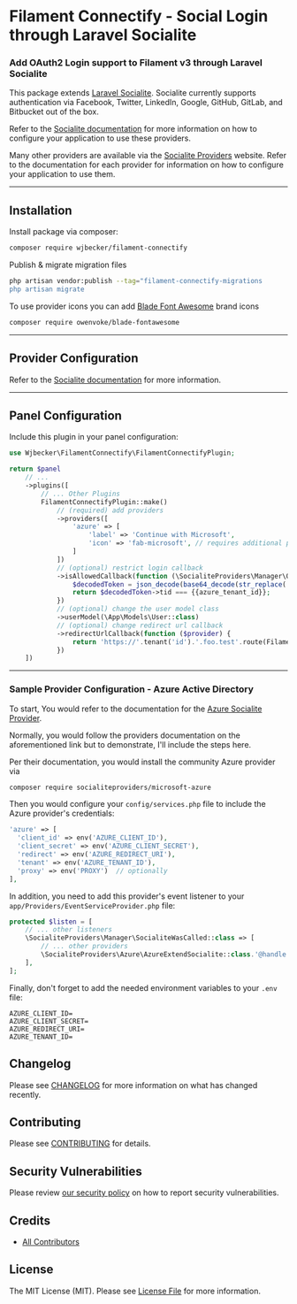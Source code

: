 # Filament Connectify - Social Login through Laravel Socialite

### Add OAuth2 Login support to Filament v3 through Laravel Socialite

This package extends [Laravel Socialite](https://laravel.com/docs/master/socialite). Socialite currently supports
authentication via Facebook, Twitter, LinkedIn, Google, GitHub, GitLab, and Bitbucket out of the box.

Refer to the [Socialite documentation](https://laravel.com/docs/master/socialite) for more information on how to
configure your application to use these providers.

Many other providers are available via the [Socialite Providers](https://socialiteproviders.com/) website. Refer to the
documentation for each provider for information on how to configure your application to use them.

---

## Installation

Install package via composer:
```bash
composer require wjbecker/filament-connectify
```

Publish & migrate migration files
```bash
php artisan vendor:publish --tag="filament-connectify-migrations
php artisan migrate
```

To use provider icons you can add [Blade Font Awesome](https://github.com/owenvoke/blade-fontawesome) brand icons
```bash
composer require owenvoke/blade-fontawesome
```

---

## Provider Configuration

Refer to the [Socialite documentation](https://laravel.com/docs/master/socialite) for more information.

---

## Panel Configuration

Include this plugin in your panel configuration:

```php
use Wjbecker\FilamentConnectify\FilamentConnectifyPlugin;

return $panel
    // ...
    ->plugins([
        // ... Other Plugins
        FilamentConnectifyPlugin::make()
            // (required) add providers
            ->providers([
                'azure' => [
                    'label' => 'Continue with Microsoft',
                    'icon' => 'fab-microsoft', // requires additional package
                ]
            ])
            // (optional) restrict login callback
            ->isAllowedCallback(function (\SocialiteProviders\Manager\OAuth2\User $socialiteUser) {
                $decodedToken = json_decode(base64_decode(str_replace('_', '/', str_replace('-','+',explode('.', $socialiteUser->token)[1]))));
                return $decodedToken->tid === {{azure_tenant_id}};
            })
            // (optional) change the user model class
            ->userModel(\App\Models\User::class)
            // (optional) change redirect url callback
            ->redirectUrlCallback(function ($provider) {
                return 'https://'.tenant('id').'.foo.test'.route(FilamentConnectifyPlugin::get()->getCallbackRoute(), $provider, false);
            })
    ])
```

---

### Sample Provider Configuration - Azure Active Directory

To start, You would refer to the documentation for
the [Azure Socialite Provider](https://socialiteproviders.com/Microsoft-Azure/).

Normally, you would follow the providers documentation on the aforementioned link but to demonstrate, I'll include the steps here.

Per their documentation, you would install the community Azure provider via

```bash
composer require socialiteproviders/microsoft-azure
```

Then you would configure your `config/services.php` file to include the Azure provider's credentials:

```php
'azure' => [    
  'client_id' => env('AZURE_CLIENT_ID'),
  'client_secret' => env('AZURE_CLIENT_SECRET'),
  'redirect' => env('AZURE_REDIRECT_URI'),
  'tenant' => env('AZURE_TENANT_ID'),
  'proxy' => env('PROXY')  // optionally
],
```

In addition, you need to add this provider's event listener to your `app/Providers/EventServiceProvider.php` file:

```php
protected $listen = [
    // ... other listeners
    \SocialiteProviders\Manager\SocialiteWasCalled::class => [
        // ... other providers
        \SocialiteProviders\Azure\AzureExtendSocialite::class.'@handle',
    ],
];
```

Finally, don't forget to add the needed environment variables to your `.env` file:

```dotenv
AZURE_CLIENT_ID=
AZURE_CLIENT_SECRET=
AZURE_REDIRECT_URI=
AZURE_TENANT_ID=
```

## Changelog

Please see [CHANGELOG](CHANGELOG.md) for more information on what has changed recently.

## Contributing

Please see [CONTRIBUTING](.github/CONTRIBUTING.md) for details.

## Security Vulnerabilities

Please review [our security policy](../../security/policy) on how to report security vulnerabilities.

## Credits

- [All Contributors](../../contributors)

## License

The MIT License (MIT). Please see [License File](LICENSE.md) for more information.
